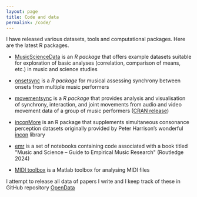 ```yaml
---
layout: page
title: Code and data
permalink: /code/
---
```


I have released various datasets, tools and computational packages. Here are the latest R packages. 

* [MusicScienceData](https://github.com/tuomaseerola/MusicScienceData) is an _R package_ that offers example datasets suitable for exploration of basic analyses (correlation, comparison of means, etc.) in music and science studies

* [onsetsync](https://tuomaseerola.github.io/onsetsync/) is a _R package_ for musical assessing synchrony between onsets from multiple music performers

* [movementsync](https://tuomaseerola.github.io/movementsync/) is a _R package_ that provides analysis and visualisation of synchrony, interaction, and joint movements from audio and video movement data of a group of music performers ([CRAN release](https://cloud.r-project.org/web/packages/movementsync/index.html))

* [inconMore](https://github.com/tuomaseerola/inconMore) is an R package that supplements simultaneous consonance perception datasets originally provided by Peter Harrison’s wonderful [incon](https://github.com/pmcharrison/incon) library

* [emr](https://tuomaseerola.github.io/emr/) is a set of notebooks containing code associated with a book titled "Music and Science – Guide to Empirical Music Research" (Routledge 2024)

* [MIDI toolbox](https://github.com/miditoolbox/) is a Matlab toolbox for analysing MIDI files

I attempt to release all data of papers I write and I keep track of these in GitHub repository [OpenData](https://github.com/tuomaseerola/opendata/) 


